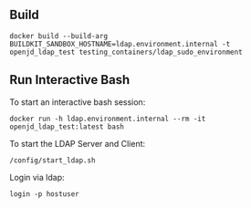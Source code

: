 
## Build
```
docker build --build-arg BUILDKIT_SANDBOX_HOSTNAME=ldap.environment.internal -t openjd_ldap_test testing_containers/ldap_sudo_environment
```

## Run Interactive Bash
To start an interactive bash session:
```
docker run -h ldap.environment.internal --rm -it  openjd_ldap_test:latest bash
```
To start the LDAP Server and Client:

```
/config/start_ldap.sh
```

Login via ldap:

```
login -p hostuser
```
